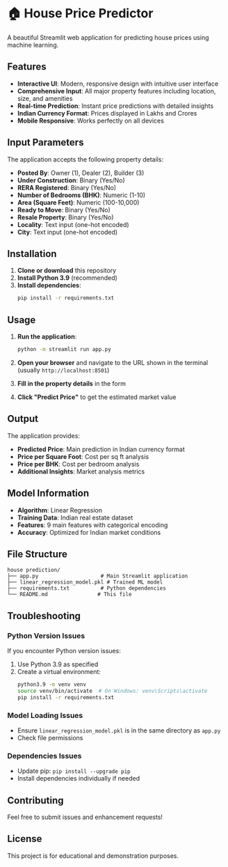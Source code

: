 # 🏠 House Price Predictor

A beautiful Streamlit web application for predicting house prices using machine learning.

## Features

- **Interactive UI**: Modern, responsive design with intuitive user interface
- **Comprehensive Input**: All major property features including location, size, and amenities
- **Real-time Prediction**: Instant price predictions with detailed insights
- **Indian Currency Format**: Prices displayed in Lakhs and Crores
- **Mobile Responsive**: Works perfectly on all devices

## Input Parameters

The application accepts the following property details:

- **Posted By**: Owner (1), Dealer (2), Builder (3)
- **Under Construction**: Binary (Yes/No)
- **RERA Registered**: Binary (Yes/No)
- **Number of Bedrooms (BHK)**: Numeric (1-10)
- **Area (Square Feet)**: Numeric (100-10,000)
- **Ready to Move**: Binary (Yes/No)
- **Resale Property**: Binary (Yes/No)
- **Locality**: Text input (one-hot encoded)
- **City**: Text input (one-hot encoded)

## Installation

1. **Clone or download** this repository
2. **Install Python 3.9** (recommended)
3. **Install dependencies**:
   ```bash
   pip install -r requirements.txt
   ```

## Usage

1. **Run the application**:
   ```bash
   python -m streamlit run app.py
   ```

2. **Open your browser** and navigate to the URL shown in the terminal (usually `http://localhost:8501`)

3. **Fill in the property details** in the form

4. **Click "Predict Price"** to get the estimated market value

## Output

The application provides:
- **Predicted Price**: Main prediction in Indian currency format
- **Price per Square Foot**: Cost per sq ft analysis
- **Price per BHK**: Cost per bedroom analysis
- **Additional Insights**: Market analysis metrics

## Model Information

- **Algorithm**: Linear Regression
- **Training Data**: Indian real estate dataset
- **Features**: 9 main features with categorical encoding
- **Accuracy**: Optimized for Indian market conditions

## File Structure

```
house prediction/
├── app.py                    # Main Streamlit application
├── linear_regression_model.pkl # Trained ML model
├── requirements.txt          # Python dependencies
└── README.md                # This file
```

## Troubleshooting

### Python Version Issues
If you encounter Python version issues:
1. Use Python 3.9 as specified
2. Create a virtual environment:
   ```bash
   python3.9 -m venv venv
   source venv/bin/activate  # On Windows: venv\Scripts\activate
   pip install -r requirements.txt
   ```

### Model Loading Issues
- Ensure `linear_regression_model.pkl` is in the same directory as `app.py`
- Check file permissions

### Dependencies Issues
- Update pip: `pip install --upgrade pip`
- Install dependencies individually if needed

## Contributing

Feel free to submit issues and enhancement requests!

## License

This project is for educational and demonstration purposes.

